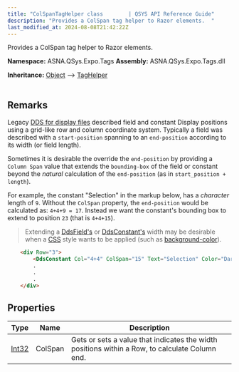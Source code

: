 ```yaml
---
title: "ColSpanTagHelper class        | QSYS API Reference Guide"
description: "Provides a ColSpan tag helper to Razor elements.  "
last_modified_at: 2024-08-08T21:42:22Z
---
```


Provides a ColSpan tag helper to Razor elements. 

**Namespace:** ASNA.QSys.Expo.Tags
**Assembly:** ASNA.QSys.Expo.Tags.dll

**Inheritance:** [Object](https://docs.microsoft.com/en-us/dotnet/api/system.object) --> [TagHelper](https://learn.microsoft.com/en-us/dotnet/api/microsoft.aspnetcore.razor.taghelpers.taghelper?view=aspnetcore-8.0)
<br>
<br>

## Remarks

Legacy [DDS for display files](https://www.ibm.com/docs/en/i/7.1?topic=dds-display-files) described field and constant Display positions using a grid-like row and column coordinate system. Typically a field was described with a `start-position` spanning to an `end-position` according to its width (or field length).

Sometimes it is desirable the override the `end-position` by providing a `Column Span` value that extends the `bounding-box` of the field or constant beyond the *natural* calculation of the `end-position` (as in `start_position + length`).

For example, the constant "Selection" in the markup below, has a *character* length of `9`. Without the `ColSpan` property, the `end-position` would be calculated as: `4+4+9 = 17`. Instead we want the constant's bounding box to extend to position `23` (that is `4+4+15`).

>Extending a [DdsField's](/reference/model/qsys-expo-tags/dds-field-base.html) or [DdsConstant's](/reference/model/qsys-expo-tags/dds-constant-tag-helper.html) width may be desirable when a [CSS](https://developer.mozilla.org/en-US/docs/Web/HTML/Global_attributes/class) style wants to be applied (such as [background-color](https://developer.mozilla.org/en-US/docs/Web/CSS/background-color)).  

```html
    <div Row="3">
        <DdsConstant Col="4+4" ColSpan="15" Text="Selection" Color="DarkBlue" />
        .
        .
        .
    </div>
```

## Properties

| Type | Name | Description
| --- | --- | --- 
| [Int32](https://learn.microsoft.com/en-us/dotnet/csharp/language-reference/builtin-types/integral-numeric-types) | ColSpan | Gets or sets a value that indicates the width positions within a Row, to calculate Column end. |

